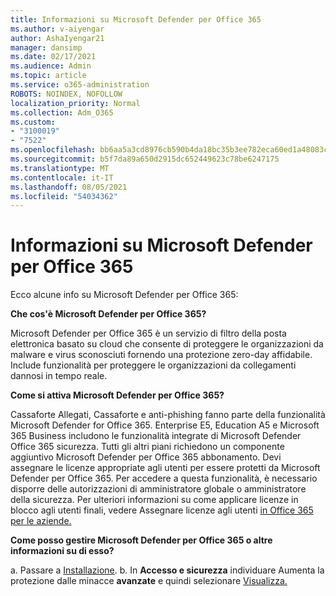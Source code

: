 ```yaml
---
title: Informazioni su Microsoft Defender per Office 365
ms.author: v-aiyengar
author: AshaIyengar21
manager: dansimp
ms.date: 02/17/2021
ms.audience: Admin
ms.topic: article
ms.service: o365-administration
ROBOTS: NOINDEX, NOFOLLOW
localization_priority: Normal
ms.collection: Adm_O365
ms.custom:
- "3100019"
- "7522"
ms.openlocfilehash: bb6aa5a3cd8976cb590b4da18bc35b3ee782eca60ed1a48083cca8e7ef17e51e
ms.sourcegitcommit: b5f7da89a650d2915dc652449623c78be6247175
ms.translationtype: MT
ms.contentlocale: it-IT
ms.lasthandoff: 08/05/2021
ms.locfileid: "54034362"
---
```

# <a name="learn-about-microsoft-defender-for-office-365"></a>Informazioni su Microsoft Defender per Office 365

Ecco alcune info su Microsoft Defender per Office 365:

**Che cos'è Microsoft Defender per Office 365?**

Microsoft Defender per Office 365 è un servizio di filtro della posta elettronica basato su cloud che consente di proteggere le organizzazioni da malware e virus sconosciuti fornendo una protezione zero-day affidabile. Include funzionalità per proteggere le organizzazioni da collegamenti dannosi in tempo reale.

**Come si attiva Microsoft Defender per Office 365?**

Cassaforte Allegati, Cassaforte e anti-phishing fanno parte della funzionalità Microsoft Defender for Office 365. Enterprise E5, Education A5 e Microsoft 365 Business includono le funzionalità integrate di Microsoft Defender Office 365 sicurezza. Tutti gli altri piani richiedono un componente aggiuntivo Microsoft Defender per Office 365 abbonamento. Devi assegnare le licenze appropriate agli utenti per essere protetti da Microsoft Defender per Office 365. Per accedere a questa funzionalità, è necessario disporre delle autorizzazioni di amministratore globale o amministratore della sicurezza. Per ulteriori informazioni su come applicare licenze in blocco agli utenti finali, vedere Assegnare licenze agli utenti [in Office 365 per le aziende.](https://go.microsoft.com/fwlink/?linkid=2093435)

**Come posso gestire Microsoft Defender per Office 365 o altre informazioni su di esso?**

a. Passare a [Installazione](https://go.microsoft.com/fwlink/p/?linkid=2075721).
b. In **Accesso e sicurezza** individuare Aumenta la protezione dalle minacce **avanzate** e quindi selezionare [Visualizza.](https://go.microsoft.com/fwlink/?linkid=2109302)
